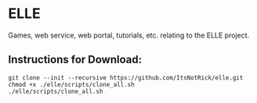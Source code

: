 # ELLE
Games, web service, web portal, tutorials, etc. relating to the ELLE project.

## Instructions for Download:
`git clone --init --recursive https://github.com/ItsNotRick/elle.git`  
`chmod +x ./elle/scripts/clone_all.sh`   
`./elle/scripts/clone_all.sh`    

